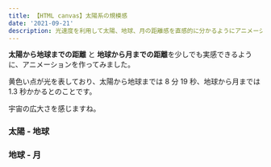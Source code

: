 ```yaml
---
title: 【HTML canvas】太陽系の規模感
date: '2021-09-21'
description: 光速度を利用して太陽、地球、月の距離感を直感的に分かるようにアニメーション化しました
---
```


**太陽から地球までの距離** と **地球から月までの距離**を少しでも実感できるように、アニメーションを作ってみました。

黄色い点が光を表しており、太陽から地球までは 8 分 19 秒、地球から月までは 1.3 秒かかるとのことです。

宇宙の広大さを感じますね。

### 太陽 - 地球

<sun-earth-canvas></sun-earth-canvas>

### 地球 - 月

<earth-moon-canvas></earth-moon-canvas>
